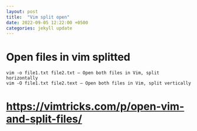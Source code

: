 ```yaml
---
layout: post
title:  "Vim split open"
date: 2022-09-05 12:22:00 +0500
categories: jekyll update
---
```


# Open files in vim splitted


```
vim -o file1.txt file2.txt – Open both files in Vim, split horizontally
vim -O file1.txt file2.text – Open both files in Vim, split vertically
```

# https://vimtricks.com/p/open-vim-and-split-files/

<!-- :public: -->
